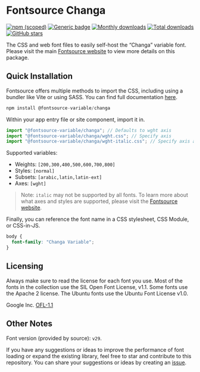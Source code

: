 # Fontsource Changa

[![npm (scoped)](https://img.shields.io/npm/v/@fontsource-variable/changa?color=brightgreen)](https://www.npmjs.com/package/@fontsource-variable/changa) [![Generic badge](https://img.shields.io/badge/fontsource-passing-brightgreen)](https://github.com/fontsource/fontsource) [![Monthly downloads](https://badgen.net/npm/dm/@fontsource-variable/changa)](https://github.com/fontsource/fontsource) [![Total downloads](https://badgen.net/npm/dt/@fontsource-variable/changa)](https://github.com/fontsource/fontsource) [![GitHub stars](https://img.shields.io/github/stars/fontsource/fontsource.svg?style=social&label=Star)](https://github.com/fontsource/fontsource/stargazers)

The CSS and web font files to easily self-host the “Changa” variable font. Please visit the main [Fontsource website](https://fontsource.org/fonts/changa) to view more details on this package.

## Quick Installation

Fontsource offers multiple methods to import the CSS, including using a bundler like Vite or using SASS. You can find full documentation [here](https://fontsource.org/docs/getting-started/introduction).

```javascript
npm install @fontsource-variable/changa
```

Within your app entry file or site component, import it in.

```javascript
import "@fontsource-variable/changa"; // Defaults to wght axis
import "@fontsource-variable/changa/wght.css"; // Specify axis
import "@fontsource-variable/changa/wght-italic.css"; // Specify axis and style
```

Supported variables:
- Weights: `[200,300,400,500,600,700,800]`
- Styles: `[normal]`
- Subsets: `[arabic,latin,latin-ext]`
- Axes: `[wght]`

> Note: `italic` may not be supported by all fonts. To learn more about what axes and styles are supported, please visit the [Fontsource website](https://fontsource.org/fonts/changa).

Finally, you can reference the font name in a CSS stylesheet, CSS Module, or CSS-in-JS.

```css
body {
  font-family: "Changa Variable";
}
```

## Licensing
Always make sure to read the license for each font you use. Most of the fonts in the collection use the SIL Open Font License, v1.1. Some fonts use the Apache 2 license. The Ubuntu fonts use the Ubuntu Font License v1.0.

Google Inc.
[OFL-1.1](http://scripts.sil.org/OFL)

## Other Notes
Font version (provided by source): `v29`.

If you have any suggestions or ideas to improve the performance of font loading or expand the existing library, feel free to star and contribute to this repository. You can share your suggestions or ideas by creating an [issue](https://github.com/fontsource/fontsource/issues).